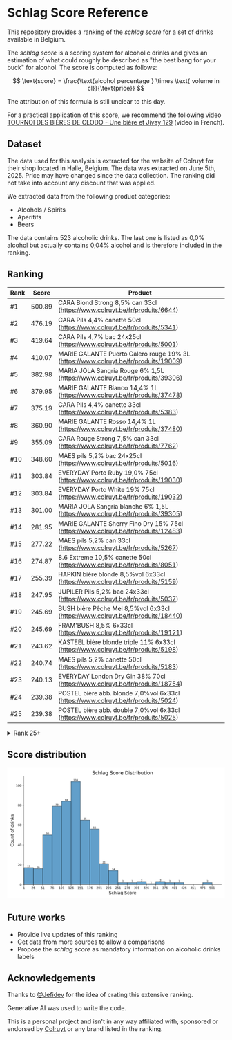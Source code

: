 # Schlag Score Reference

This repository provides a ranking of the *schlag score* for a set of drinks available in Belgium. 

The *schlag score* is a scoring system for alcoholic drinks and gives an estimation of what could roughly be described as "the best bang for your buck" for alcohol. 
The score is computed as follows:

$$ \text{score} = \frac{\text{alcohol percentage } \times \text{ volume in cl}}{\text{price}} $$

The attribution of this formula is still unclear to this day.

For a practical application of this score, we recommend the following video [TOURNOI DES BIÈRES DE CLODO - Une bière et Jivay 129](https://www.youtube.com/watch?v=qABTb-Ydq18) (video in French).

## Dataset

The data used for this analysis is extracted for the website of Colruyt for their shop located in Halle, Belgium. 
The data was extracted on June 5th, 2025. 
Price may have changed since the data collection. 
The ranking did not take into account any discount that was applied.

We extracted data from the following product categories:
- Alcohols / Spirits
- Aperitifs
- Beers

The data contains 523 alcoholic drinks. 
The last one is listed as 0,0% alcohol but actually contains 0,04% alcohol and is therefore included in the ranking.

## Ranking


| Rank | Score  | Product                                                                             |
|------|--------|-------------------------------------------------------------------------------------|
| #1   | 500.89 | CARA Blond Strong 8,5% can 33cl (https://www.colruyt.be/fr/produits/6644)           |
| #2   | 476.19 | CARA Pils 4,4% canette 50cl (https://www.colruyt.be/fr/produits/5341)               |
| #3   | 419.64 | CARA Pils 4,7% bac 24x25cl (https://www.colruyt.be/fr/produits/5001)                |
| #4   | 410.07 | MARIE GALANTE Puerto Galero rouge 19% 3L (https://www.colruyt.be/fr/produits/19009) |
| #5   | 382.98 | MARIA JOLA Sangria Rouge 6% 1,5L (https://www.colruyt.be/fr/produits/39306)         |
| #6   | 379.95 | MARIE GALANTE Bianco 14,4% 1L (https://www.colruyt.be/fr/produits/37478)            |
| #7   | 375.19 | CARA Pils 4,4% canette 33cl (https://www.colruyt.be/fr/produits/5383)               |
| #8   | 360.90 | MARIE GALANTE Rosso 14,4% 1L (https://www.colruyt.be/fr/produits/37480)             |
| #9   | 355.09 | CARA Rouge Strong 7,5% can 33cl (https://www.colruyt.be/fr/produits/7762)           |
| #10  | 348.60 | MAES pils 5,2% bac 24x25cl (https://www.colruyt.be/fr/produits/5016)                |
| #11  | 303.84 | EVERYDAY Porto Ruby 19,0% 75cl (https://www.colruyt.be/fr/produits/19030)           |
| #12  | 303.84 | EVERYDAY Porto White 19% 75cl (https://www.colruyt.be/fr/produits/19032)            |
| #13  | 301.00 | MARIA JOLA Sangria blanche 6% 1,5L (https://www.colruyt.be/fr/produits/39305)       |
| #14  | 281.95 | MARIE GALANTE Sherry Fino Dry 15% 75cl (https://www.colruyt.be/fr/produits/12483)   |
| #15  | 277.22 | MAES pils 5,2% can 33cl (https://www.colruyt.be/fr/produits/5267)                   |
| #16  | 274.87 | 8.6 Extreme 10,5% canette 50cl (https://www.colruyt.be/fr/produits/8051)            |
| #17  | 255.39 | HAPKIN bière blonde 8,5%vol 6x33cl (https://www.colruyt.be/fr/produits/5159)        |
| #18  | 247.95 | JUPILER Pils 5,2% bac 24x33cl (https://www.colruyt.be/fr/produits/5037)             |
| #19  | 245.69 | BUSH bière Pêche Mel 8,5%vol 6x33cl (https://www.colruyt.be/fr/produits/18440)      |
| #20  | 245.69 | FRAM'BUSH 8,5% 6x33cl (https://www.colruyt.be/fr/produits/19121)                    |
| #21  | 243.62 | KASTEEL bière blonde triple 11% 6x33cl (https://www.colruyt.be/fr/produits/5198)    |
| #22  | 240.74 | MAES pils 5,2% canette 50cl (https://www.colruyt.be/fr/produits/5183)               |
| #23  | 240.13 | EVERYDAY London Dry Gin 38% 70cl (https://www.colruyt.be/fr/produits/18754)         |
| #24  | 239.38 | POSTEL bière abb. blonde 7,0%vol 6x33cl (https://www.colruyt.be/fr/produits/5024)   |
| #25  | 239.38 | POSTEL bière abb. double 7,0%vol 6x33cl (https://www.colruyt.be/fr/produits/5025)   |


<details>
<summary>Rank 25+</summary>

| Rank | Score  | Product                                                                             |
|------|--------|-------------------------------------------------------------------------------------|
| #26  | 238.85 | EVERYDAY vodka 37,5% 70cl (https://www.colruyt.be/fr/produits/18808)                |
| #27  | 237.80 | COCKBURN'S Fine Tawny 19% 75cl+33%gr 1L (https://www.colruyt.be/fr/produits/17423)  |
| #28  | 236.30 | POSTEL bière abb. triple 8,7% 6x33cl (https://www.colruyt.be/fr/produits/5026)      |
| #29  | 228.46 | EVERYDAY rhum blanc 37,5% 70cl (https://www.colruyt.be/fr/produits/18832)           |
| #30  | 228.18 | PORTO AMURO Tawny Connaisseurs 19% 1,5L (https://www.colruyt.be/fr/produits/19037)  |
| #31  | 227.06 | GRIMBERGEN bière abb.blonde 6,7% 8x33cl (https://www.colruyt.be/fr/produits/6697)   |
| #32  | 222.39 | NOLENS Hasseltse graanjenever 30% 1L (https://www.colruyt.be/fr/produits/18725)     |
| #33  | 220.68 | MARIE GALANTE pastis 40% 1L (https://www.colruyt.be/fr/produits/16489)              |
| #34  | 220.28 | GRIMBERGEN bière abb.double 6,5% 8x33cl (https://www.colruyt.be/fr/produits/6694)   |
| #35  | 220.00 | VICTORIA blonde 8,5% 6x33cl (https://www.colruyt.be/fr/produits/23131)              |
| #36  | 218.93 | EVERYDAY rhum brun 37,5% 70cl (https://www.colruyt.be/fr/produits/2779)             |
| #37  | 217.01 | MARIE GALANTE vieux genièvre 35% 1L (https://www.colruyt.be/fr/produits/2768)       |
| #38  | 216.87 | MAES Pils 5,2% bac 24x33cl (https://www.colruyt.be/fr/produits/23933)               |
| #39  | 216.08 | 8.6 Original 8,6% canette 50cl (https://www.colruyt.be/fr/produits/8496)            |
| #40  | 214.79 | KASTEEL bière foncée 11,0%vol 6x33cl (https://www.colruyt.be/fr/produits/5277)      |
| #41  | 214.44 | BUSH Caractère 12,0%vol 6x33cl (https://www.colruyt.be/fr/produits/38087)           |
| #42  | 213.93 | EVERYDAY Scotch Whisky 3Y 40% 70cl (https://www.colruyt.be/fr/produits/13826)       |
| #43  | 213.02 | WESTMALLE trappiste trip. 9,5%vol 6x33cl (https://www.colruyt.be/fr/produits/14234) |
| #44  | 212.67 | MARIE GALANTE Moscatel Valencia 15% 75cl (https://www.colruyt.be/fr/produits/19004) |
| #45  | 212.04 | KEYTE Oostendse tripel 7,7% 6x33cl (https://www.colruyt.be/fr/produits/18061)       |
| #46  | 210.82 | WESTMALLE trappiste trip.9,5%vol 24x33cl (https://www.colruyt.be/fr/produits/5072)  |
| #47  | 209.87 | AMURO White 19% 75cl (https://www.colruyt.be/fr/produits/19041)                     |
| #48  | 209.87 | AMURO Ruby 19% 75cl (https://www.colruyt.be/fr/produits/19043)                      |
| #49  | 206.02 | STELLA ARTOIS pils 5,2% 24x33cl (https://www.colruyt.be/fr/produits/31238)          |
| #50  | 205.40 | JUPILER pils 5,2% bac 24x25cl (https://www.colruyt.be/fr/produits/5030)             |
| #51  | 203.66 | TONGERLO triple bière d'abbaye 9% 6x33cl (https://www.colruyt.be/fr/produits/7974)  |
| #52  | 201.80 | CORNET Oaked blonde 8,5% 6x33cl (https://www.colruyt.be/fr/produits/42275)          |
| #53  | 198.47 | JUPILER Pils 5,2% canette 50cl (https://www.colruyt.be/fr/produits/19630)           |
| #54  | 198.38 | GULDEN DRAAK Classic 10,5% 6x33cl (https://www.colruyt.be/fr/produits/5345)         |
| #55  | 198.26 | CORSENDONK Agnus blonde 7,5%vol 6x33cl (https://www.colruyt.be/fr/produits/5252)    |
| #56  | 198.15 | TOUT BIEN Pils 5.2% can 50cl (https://www.colruyt.be/fr/produits/39358)             |
| #57  | 197.59 | STELLA ARTOIS pils 5,2% bac 24x25cl (https://www.colruyt.be/fr/produits/5006)       |
| #58  | 197.47 | JUPILER Pils 5,2% 6x25cl (https://www.colruyt.be/fr/produits/3734)                  |
| #59  | 197.41 | LA TRAPPE Quadrupel 6x33cl (https://www.colruyt.be/fr/produits/17205)               |
| #60  | 197.36 | alcool pur 96,0%vol 1L (https://www.colruyt.be/fr/produits/18700)                   |
| #61  | 197.16 | WESTMALLE trappiste doub. 7,0%vol 6x33cl (https://www.colruyt.be/fr/produits/12298) |
| #62  | 196.16 | MARIE GALANTE Triple Sec 35% 70cl (https://www.colruyt.be/fr/produits/21407)        |
| #63  | 196.04 | MARTHA Brown Eyes 12% 6x33cl (https://www.colruyt.be/fr/produits/5463)              |
| #64  | 195.27 | ST BERNARDUS Abt 12 6x33cl (https://www.colruyt.be/fr/produits/40567)               |
| #65  | 194.93 | CRISTAL ALKEN pils 5.0%vol 24x25cl (https://www.colruyt.be/fr/produits/5021)        |
| #66  | 194.66 | SAN GIORGIO Amaretto 25% 70cl (https://www.colruyt.be/fr/produits/43230)            |
| #67  | 193.45 | LEFFE Prestige 8,5% 6x33cl (https://www.colruyt.be/fr/produits/2987)                |
| #68  | 193.29 | GOUDEN CAROLUS Whisky Inf. 11.7% 4x33cl (https://www.colruyt.be/fr/produits/16647)  |
| #69  | 192.68 | BRUGGE 8,7% 6x33cl (https://www.colruyt.be/fr/produits/5275)                        |
| #70  | 192.35 | GRIMBERGEN Prestige blonde 8% 4x33cl (https://www.colruyt.be/fr/produits/38977)     |
| #71  | 192.11 | LEFFE bière abbaye blonde 6,6% 8x33cl (https://www.colruyt.be/fr/produits/5170)     |
| #72  | 189.93 | ST BERNARDUS triple 8,0%vol 6x33cl (https://www.colruyt.be/fr/produits/1655)        |
| #73  | 189.69 | DUVEL Blonde 8,5% bac 24x33cl (https://www.colruyt.be/fr/produits/5099)             |
| #74  | 189.66 | LEFFE bière abbaye blonde 6,6% can 50cl (https://www.colruyt.be/fr/produits/5259)   |
| #75  | 189.02 | KWAK rouge 8% 6x33cl (https://www.colruyt.be/fr/produits/28510)                     |
| #76  | 188.93 | LE FORT bière brune 10% 6x33cl (https://www.colruyt.be/fr/produits/8636)            |
| #77  | 188.41 | PRIMUS pils 5,2%vol 24x25cl (https://www.colruyt.be/fr/produits/5015)               |
| #78  | 187.31 | DUVEL bière blonde 8,5% 8x33cl (https://www.colruyt.be/fr/produits/31668)           |
| #79  | 186.79 | CHIMAY trappiste bleue 9,0%vol 8x33cl (https://www.colruyt.be/fr/produits/1114)     |
| #80  | 186.79 | SIR EDWARD'S whisky Finest 40,0%vol 70cl (https://www.colruyt.be/fr/produits/40411) |
| #81  | 185.39 | MARIE GALANTE Bourbon 40% 70cl (https://www.colruyt.be/fr/produits/12926)           |
| #82  | 185.01 | TRIPEL KARMELIET Blonde 8,4% 6x33cl (https://www.colruyt.be/fr/produits/10478)      |
| #83  | 184.58 | ENAME bière abbaye double 6,6% 6x33cl (https://www.colruyt.be/fr/produits/5371)     |
| #84  | 184.21 | GIN MG Pink Gin 37,5% 70cl (https://www.colruyt.be/fr/produits/16403)               |
| #85  | 184.21 | GIN MG London Dry Gin 37,5% 70cl (https://www.colruyt.be/fr/produits/40183)         |
| #86  | 183.95 | KASTEEL Triple 11% canette 50cl (https://www.colruyt.be/fr/produits/39206)          |
| #87  | 183.49 | GORDON Finest Platinum 12%vol can 50cl (https://www.colruyt.be/fr/produits/5114)    |
| #88  | 180.44 | LEFFE bière abbaye brune 6,5% 8x33cl (https://www.colruyt.be/fr/produits/5171)      |
| #89  | 180.33 | GORDON Finest Gold 10,0%vol can 33cl (https://www.colruyt.be/fr/produits/5307)      |
| #90  | 180.25 | LA TRAPPE trappist blond 6,5%vol 6x33cl (https://www.colruyt.be/fr/produits/1464)   |
| #91  | 180.24 | FLORIO Vecchioflorio Marsala 18% 75cl (https://www.colruyt.be/fr/produits/10534)    |
| #92  | 180.18 | MIGUEL FUERTE Sangria rosé 6% BIB 3L (https://www.colruyt.be/fr/produits/39295)     |
| #93  | 180.18 | MIGUEL FUERTE Sangria rouge 6% BIB 3L (https://www.colruyt.be/fr/produits/39303)    |
| #94  | 180.13 | TRIPEL KARMELIET Blonde 8,4% 12x25cl (https://www.colruyt.be/fr/produits/2926)      |
| #95  | 179.64 | TRAPPISTES ROCHEFORT 8 9,2%vol 4x33cl (https://www.colruyt.be/fr/produits/8042)     |
| #96  | 179.29 | GENTSE STROP Blonde 6,9% 6x33cl (https://www.colruyt.be/fr/produits/39101)          |
| #97  | 179.08 | TRIPEL LEFORT bière blonde 8,8% 6x33cl (https://www.colruyt.be/fr/produits/18591)   |
| #98  | 178.35 | COCKBURN'S Fine Tawny Port 19,0%vol 75cl (https://www.colruyt.be/fr/produits/7772)  |
| #99  | 178.35 | COCKBURN'S Fine Ruby Port 19,0%vol 75cl (https://www.colruyt.be/fr/produits/38405)  |
| #100 | 178.35 | COCKBURN'S Fine White Port 19,0%vol 75cl (https://www.colruyt.be/fr/produits/46124) |
| #101 | 177.93 | TRIPEL KARMELIET 24x33cl (https://www.colruyt.be/fr/produits/5050)                  |
| #102 | 177.82 | TOUT BIEN Av. Belgian pils 5,2% can 33cl (https://www.colruyt.be/fr/produits/22042) |
| #103 | 177.50 | JUPILER Pils 5,2% canette 35,5cl (https://www.colruyt.be/fr/produits/19308)         |
| #104 | 177.48 | SMIRNOFF vodka 37,5% 70cl (https://www.colruyt.be/fr/produits/18810)                |
| #105 | 177.18 | CHIMAY trappiste triple 8% 6x33cl (https://www.colruyt.be/fr/produits/5236)         |
| #106 | 176.79 | DELIRIUM TREMENS 8,5%+verre 6x33cl (https://www.colruyt.be/fr/produits/10245)       |
| #107 | 176.79 | DELIRIUM TREMENS Bière blonde8,5% 6x33cl (https://www.colruyt.be/fr/produits/5324)  |
| #108 | 176.30 | LEFFE bière abb.blonde 6,6% bac 24x33cl (https://www.colruyt.be/fr/produits/5077)   |
| #109 | 175.68 | STELLA ARTOIS Pils 5,2% canette 50cl (https://www.colruyt.be/fr/produits/19797)     |
| #110 | 175.11 | JOHNNIE WALKER Red Label 40% 70cl (https://www.colruyt.be/fr/produits/18039)        |
| #111 | 175.11 | LABEL 5 whisky Classic Black 40% 70cl (https://www.colruyt.be/fr/produits/7970)     |
| #112 | 175.10 | STELLA ARTOIS pils 5,2% canette 33cl (https://www.colruyt.be/fr/produits/5356)      |
| #113 | 175.09 | SMEETS genièvre extra 35% 1L (https://www.colruyt.be/fr/produits/18726)             |
| #114 | 173.63 | LEFFE bière abb.brune 6,5% bac 24x33cl (https://www.colruyt.be/fr/produits/5085)    |
| #115 | 172.41 | GORDON Xplosion Peach 11,0%vol can 50cl (https://www.colruyt.be/fr/produits/19213)  |
| #116 | 171.62 | RODENBACH bière 5,2% 8x25cl (https://www.colruyt.be/fr/produits/45816)              |
| #117 | 170.84 | CRISTAL ALKEN pils 5,0% 6x25cl (https://www.colruyt.be/fr/produits/19149)           |
| #118 | 170.62 | MARIE GALANTE Triple Orange 38% 70cl (https://www.colruyt.be/fr/produits/18257)     |
| #119 | 170.23 | MARIE GALANTE Pineau Chare.rosé 17% 75cl (https://www.colruyt.be/fr/produits/41275) |
| #120 | 170.21 | WILLIAM LAWSON'S whisky 40,0% 70cl (https://www.colruyt.be/fr/produits/18047)       |
| #121 | 169.88 | VAL-DIEU bière abbaye triple 9% 6x33cl (https://www.colruyt.be/fr/produits/7779)    |
| #122 | 169.54 | DESPERADOS Original 5,9% can 50cl (https://www.colruyt.be/fr/produits/33034)        |
| #123 | 167.84 | PORTO CRUZ Tawny 19,0%vol 75cl (https://www.colruyt.be/fr/produits/23127)           |
| #124 | 167.79 | HEINEKEN pils 5,0%vol canette 50cl (https://www.colruyt.be/fr/produits/16917)       |
| #125 | 166.86 | CHIMAY trappiste rouge 7,0%vol 6x33cl (https://www.colruyt.be/fr/produits/5495)     |
| #126 | 166.85 | HOMMELBIER bière blonde 7,5%vol 8x25cl (https://www.colruyt.be/fr/produits/5276)    |
| #127 | 166.76 | PETERMAN graanjenever 30% 1L (https://www.colruyt.be/fr/produits/18722)             |
| #128 | 166.76 | SMEETS Hasselt genièvre de grain 30% 1L (https://www.colruyt.be/fr/produits/18727)  |
| #129 | 166.70 | TROUBADOUR magma 9% 4x33cl (https://www.colruyt.be/fr/produits/5337)                |
| #130 | 165.52 | MARTHA Sexy Blond+Sous-verres gr. 6x33cl (https://www.colruyt.be/fr/produits/24976) |
| #131 | 165.52 | MARTHA Sexy Blond 8,0%vol 6x33cl (https://www.colruyt.be/fr/produits/6087)          |
| #132 | 165.34 | WESTMALLE trappiste doub.7,0%vol 24x33cl (https://www.colruyt.be/fr/produits/5071)  |
| #133 | 164.80 | BLEU D'ARGENT Lond.Dry Gin 40,0%vol 70cl (https://www.colruyt.be/fr/produits/40929) |
| #134 | 164.54 | DESPERADOS Original 5,9% 6x33cl (https://www.colruyt.be/fr/produits/13678)          |
| #135 | 164.17 | ERISTOFF Premium Vodka 37,5% 70cl (https://www.colruyt.be/fr/produits/18811)        |
| #136 | 164.17 | OUZO KEFI 37,5% 70cl (https://www.colruyt.be/fr/produits/1559)                      |
| #137 | 163.37 | MAREDSOUS bière abbaye triple 10% 6x33cl (https://www.colruyt.be/fr/produits/5229)  |
| #138 | 162.84 | TRAPPISTES ROCHEFORT 10 11,3%vol 6x33cl (https://www.colruyt.be/fr/produits/21104)  |
| #139 | 162.80 | CHOUFFE bière blonde 8% 6x33cl (https://www.colruyt.be/fr/produits/38692)           |
| #140 | 162.71 | PETRUS Triple 8% 4x33cl (https://www.colruyt.be/fr/produits/2666)                   |
| #141 | 162.52 | HOEGAARDEN bière blanche 4,9% 8x25cl (https://www.colruyt.be/fr/produits/6226)      |
| #142 | 162.25 | DOMAINE DU VIEUX COUVENT Old Fine 30% 1L (https://www.colruyt.be/fr/produits/18612) |
| #143 | 162.16 | FILLIERS genièvre grain 30,0%vol 1L (https://www.colruyt.be/fr/produits/18721)      |
| #144 | 161.66 | EVERYDAY Vieille fine 30% 70cl (https://www.colruyt.be/fr/produits/2774)            |
| #145 | 161.08 | PATER LIEVEN blonde 6,5 % vol 6x33cl (https://www.colruyt.be/fr/produits/19118)     |
| #146 | 160.94 | DOMECQ Sherry Fino Dry 15% 75cl (https://www.colruyt.be/fr/produits/19044)          |
| #147 | 160.77 | RICARD pastis de Marseille 45,0%vol 1L (https://www.colruyt.be/fr/produits/18910)   |
| #148 | 160.76 | TONGERLO Lux bière abb.blonde 6% 6x33cl (https://www.colruyt.be/fr/produits/7972)   |
| #149 | 160.37 | BAVIK Super pils 5,2% can 33cl (https://www.colruyt.be/fr/produits/26159)           |
| #150 | 159.68 | AUGUSTIJN bière blonde 7% 6x33cl (https://www.colruyt.be/fr/produits/5258)          |
| #151 | 159.53 | MARIE GALANTE Pisang 15% 70cl (https://www.colruyt.be/fr/produits/12874)            |
| #152 | 159.19 | POLIAKOV Vodka 37,5% 70cl (https://www.colruyt.be/fr/produits/7856)                 |
| #153 | 158.82 | GOUDEN CAROLUS tripel 9,0%vol 4x33cl (https://www.colruyt.be/fr/produits/11865)     |
| #154 | 158.56 | TEMPELIER Strong Blond 8,0% 6x33cl (https://www.colruyt.be/fr/produits/18019)       |
| #155 | 158.44 | CHIMAY trappiste bleue 9,0%vol 24x33cl (https://www.colruyt.be/fr/produits/5094)    |
| #156 | 157.98 | BON SECOURS Prestige triple 9,0% 4x33cl (https://www.colruyt.be/fr/produits/9696)   |
| #157 | 156.21 | KASTEEL Rouge 8% 6x33cl (https://www.colruyt.be/fr/produits/5313)                   |
| #158 | 156.08 | PALM bière ambrée 5,2% bac 24x25cl (https://www.colruyt.be/fr/produits/41364)       |
| #159 | 155.41 | OMER bière blonde 8,0%vol 24x33cl (https://www.colruyt.be/fr/produits/17641)        |
| #160 | 154.90 | TOUT BIEN Rouge 6,9% 33cl (https://www.colruyt.be/fr/produits/7093)                 |
| #161 | 154.76 | OFFLEY Tawny Porto 19,5% 75cl (https://www.colruyt.be/fr/produits/19015)            |
| #162 | 154.76 | OFFLEY White Port 19,5% 75cl (https://www.colruyt.be/fr/produits/19017)             |
| #163 | 154.76 | OFFLEY Ruby Porto 19,5% 75cl (https://www.colruyt.be/fr/produits/41403)             |
| #164 | 154.50 | GORDON'S London Dry Gin 37,5% 70cl (https://www.colruyt.be/fr/produits/18760)       |
| #165 | 153.68 | ST FEUILLIEN Grand Cru 9,5%vol 6x33cl (https://www.colruyt.be/fr/produits/42735)    |
| #166 | 153.09 | J&B Rare Blended Scotch Whisky 40% 70cl (https://www.colruyt.be/fr/produits/18081)  |
| #167 | 151.91 | CHOUFFE Blonde 8% 24x33cl (https://www.colruyt.be/fr/produits/37874)                |
| #168 | 151.58 | VAL-DIEU bière abbaye brune 8% 6x33cl (https://www.colruyt.be/fr/produits/7778)     |
| #169 | 151.15 | DELIRIUM Red 8% 6x33cl (https://www.colruyt.be/fr/produits/41787)                   |
| #170 | 151.15 | DE KONINCK tripel d'Anvers 6x33cl (https://www.colruyt.be/fr/produits/21889)        |
| #171 | 151.15 | DELIRIUM Red 8%+verre 6x33cl (https://www.colruyt.be/fr/produits/10610)             |
| #172 | 150.99 | MARIE GALANTE Brandy Napoleon 36% 70cl (https://www.colruyt.be/fr/produits/40879)   |
| #173 | 150.93 | TANQUERAY London Dry Gin 43,1% 70cl (https://www.colruyt.be/fr/produits/7163)       |
| #174 | 150.55 | KWAREMONT bière blonde 6,6% 6x33cl (https://www.colruyt.be/fr/produits/42650)       |
| #175 | 150.38 | CHOUFFE Blonde 75cl (https://www.colruyt.be/fr/produits/1148)                       |
| #176 | 150.15 | MARIE GALANTE Blue Curaçao 21% 70cl (https://www.colruyt.be/fr/produits/42085)      |
| #177 | 150.15 | COCKBURN'S Sp.Reserve Port 20,0%vol 75cl (https://www.colruyt.be/fr/produits/38406) |
| #178 | 150.00 | BRUGSE ZOT bière double 7,5% 6x33cl (https://www.colruyt.be/fr/produits/6951)       |
| #179 | 149.35 | CUVÉE DES TROLLS 7% 6x33cl (https://www.colruyt.be/fr/produits/21513)               |
| #180 | 149.33 | MARIE GALANTE calvados 40% 70cl (https://www.colruyt.be/fr/produits/16371)          |
| #181 | 149.25 | CHOUFFE bière blonde Houblon 9% 4x33cl (https://www.colruyt.be/fr/produits/7947)    |
| #182 | 148.94 | MARIE GALANTE Cream liqueur 17% 70cl (https://www.colruyt.be/fr/produits/15952)     |
| #183 | 147.93 | PALM bière ambrée 5,2%vol canette 33cl (https://www.colruyt.be/fr/produits/5310)    |
| #184 | 147.83 | DUVEL blonde 6,66% 6x33cl (https://www.colruyt.be/fr/produits/11765)                |
| #185 | 147.83 | DUVEL Blonde 6,66%+casquette gr. 6x33cl (https://www.colruyt.be/fr/produits/10532)  |
| #186 | 147.59 | SOGNO ITALIANO Limoncello 28% 70cl (https://www.colruyt.be/fr/produits/5567)        |
| #187 | 147.18 | ST FEUILLIEN blonde 7,5% 6x33cl (https://www.colruyt.be/fr/produits/6966)           |
| #188 | 146.87 | SCHUPPENBOER Triple 8% 4x33cl (https://www.colruyt.be/fr/produits/8473)             |
| #189 | 146.83 | DUVEL Imperial Blond 10% 4x33cl (https://www.colruyt.be/fr/produits/7855)           |
| #190 | 146.12 | DESPERADOS Original 5,9% 12x33cl (https://www.colruyt.be/fr/produits/13752)         |
| #191 | 146.02 | CRISTAL ALKEN pils 5% can 33cl (https://www.colruyt.be/fr/produits/5663)            |
| #192 | 145.91 | MARIE GALANTE Pink Gin 37,5% 70cl (https://www.colruyt.be/fr/produits/12977)        |
| #193 | 144.36 | DUVEL Tripel hop citra 9,5%vol 6x33cl (https://www.colruyt.be/fr/produits/35856)    |
| #194 | 144.35 | BRUGSE ZOT bière blonde 6% 6x33cl (https://www.colruyt.be/fr/produits/6952)         |
| #195 | 144.20 | CAPTAIN MORGAN Spiced Gold 35,0%vol 70cl (https://www.colruyt.be/fr/produits/9682)  |
| #196 | 144.16 | HOPUS Bière blonde 8,3% 6x33cl (https://www.colruyt.be/fr/produits/23179)           |
| #197 | 143.96 | THE FAMOUS GROUSE whisky 40,0%vol 70cl (https://www.colruyt.be/fr/produits/18041)   |
| #198 | 143.90 | TRAPPISTES ROCHEFORT 6 7,5%vol 33cl (https://www.colruyt.be/fr/produits/24348)      |
| #199 | 143.48 | OMMEGANG Triple 8% 4x33cl (https://www.colruyt.be/fr/produits/18850)                |
| #200 | 143.48 | MARIE GALANTE Elixir de Bruges 30% 70cl (https://www.colruyt.be/fr/produits/12885)  |
| #201 | 143.16 | GRIMBERGEN blonde 6,7% canette 50cl (https://www.colruyt.be/fr/produits/19401)      |
| #202 | 143.09 | GAGLIANO Sambuca 38% 70cl (https://www.colruyt.be/fr/produits/33460)                |
| #203 | 142.99 | PORTO AMURO Tawny 10Y 20% 75cl (https://www.colruyt.be/fr/produits/19026)           |
| #204 | 142.86 | MARIE GALANTE Gin fizz 15% 70cl (https://www.colruyt.be/fr/produits/14529)          |
| #205 | 142.64 | PORTO CRUZ Pink 19% 75cl (https://www.colruyt.be/fr/produits/23126)                 |
| #206 | 142.59 | MARIE GALANTE Rhum Agricole 40% 70cl (https://www.colruyt.be/fr/produits/38383)     |
| #207 | 142.08 | JUPILER Pils 5,2% can 25cl (https://www.colruyt.be/fr/produits/19776)               |
| #208 | 141.63 | PAIX DIEU Triple 10% 4x33cl (https://www.colruyt.be/fr/produits/16055)              |
| #209 | 141.43 | TRAPPISTES ROCHEFORT triple 8,1% 4x33cl (https://www.colruyt.be/fr/produits/12629)  |
| #210 | 141.43 | LEFFE Blonde 6,6% canette 33cl (https://www.colruyt.be/fr/produits/26506)           |
| #211 | 141.11 | ST BERNARDUS Extra 4 4,8% 4x33cl (https://www.colruyt.be/fr/produits/10904)         |
| #212 | 141.05 | GORDON scotch Ale 8,0%vol 6x33cl (https://www.colruyt.be/fr/produits/6119)          |
| #213 | 140.86 | MARIE GALANTE genievre de pomme 20% 70cl (https://www.colruyt.be/fr/produits/2771)  |
| #214 | 140.35 | GRANT'S Triple Wood 40% 70cl (https://www.colruyt.be/fr/produits/18017)             |
| #215 | 140.35 | JIM BEAM Kentucky Str. Bourbon 40% 70cl (https://www.colruyt.be/fr/produits/19478)  |
| #216 | 140.07 | BACARDÍ Carta Oro Gold Rum 40% 70cl (https://www.colruyt.be/fr/produits/1992)       |
| #217 | 140.07 | BULLDOG London Dry Gin 40,0% 70cl (https://www.colruyt.be/fr/produits/15317)        |
| #218 | 139.87 | WATERLOO Tripel 8,0%vol 4x33cl (https://www.colruyt.be/fr/produits/22950)           |
| #219 | 139.42 | SANDEMAN Tawny 19.5% 75cl (https://www.colruyt.be/fr/produits/23093)                |
| #220 | 139.40 | HOEGAARDEN bière blanche 4,9% can 33cl (https://www.colruyt.be/fr/produits/5464)    |
| #221 | 139.19 | CHOUFFE cherry 8% 6x33cl (https://www.colruyt.be/fr/produits/41998)                 |
| #222 | 138.95 | BARBAR bière blonde 8% 6x33cl (https://www.colruyt.be/fr/produits/19912)            |
| #223 | 138.75 | ST FEUILLIEN Triple 8,5% 6x33cl (https://www.colruyt.be/fr/produits/23064)          |
| #224 | 138.27 | FOURCHETTE Triple 7,5% 4x33cl (https://www.colruyt.be/fr/produits/35860)            |
| #225 | 138.23 | GORDON'S Premium Pink Gin 37,5%vol 70cl (https://www.colruyt.be/fr/produits/13483)  |
| #226 | 138.11 | DUVEL Tripel hop cashmere 9,5%vol 6x33cl (https://www.colruyt.be/fr/produits/7432)  |
| #227 | 138.09 | MAREDSOUS bière abb.blonde 6,5% 6x33cl (https://www.colruyt.be/fr/produits/38691)   |
| #228 | 137.98 | THE KRAKEN Black Spiced Rum 40% 70cl (https://www.colruyt.be/fr/produits/10533)     |
| #229 | 136.49 | COCKBURN'S LBV Port 20% 75cl (https://www.colruyt.be/fr/produits/40595)             |
| #230 | 136.41 | PETRUS Blonde 6,5% 4x33cl (https://www.colruyt.be/fr/produits/32135)                |
| #231 | 135.38 | TRIPEL KARMELIET Blonde 8,0% can 33cl (https://www.colruyt.be/fr/produits/33161)    |
| #232 | 135.00 | STRAFFE HENDRIK triple 9,0%vol 6x33cl (https://www.colruyt.be/fr/produits/24048)    |
| #233 | 134.69 | WESTMALLE Triple 9.5% 75cl (https://www.colruyt.be/fr/produits/1692)                |
| #234 | 134.42 | ENAME bière abbaye triple 8,5% 6x33cl (https://www.colruyt.be/fr/produits/5372)     |
| #235 | 134.08 | MARTINI Bianco 1,5L (https://www.colruyt.be/fr/produits/39289)                      |
| #236 | 134.06 | VEDETT extra Pilsner 5,2% 6x33cl (https://www.colruyt.be/fr/produits/5354)          |
| #237 | 133.78 | KASTEEL rouge 8% canette 50cl (https://www.colruyt.be/fr/produits/12698)            |
| #238 | 133.47 | LEFFE bière abbaye Ruby 5% 8x33cl (https://www.colruyt.be/fr/produits/8706)         |
| #239 | 133.40 | COINTREAU liqueur 40% 70cl (https://www.colruyt.be/fr/produits/18400)               |
| #240 | 133.40 | MARIE GALANTE Spiced rum 40% 70cl (https://www.colruyt.be/fr/produits/5746)         |
| #241 | 133.40 | MARIE GALANTE Asian Gin 40% 70cl (https://www.colruyt.be/fr/produits/19479)         |
| #242 | 133.08 | AMER LABIAU apéritif 30,0%vol 70cl (https://www.colruyt.be/fr/produits/19249)       |
| #243 | 133.07 | ERCOLE GAGLIANO Grappa Ant.Cast38% 70cl (https://www.colruyt.be/fr/produits/1696)   |
| #244 | 133.05 | MARTINI Rosso 1,5L (https://www.colruyt.be/fr/produits/39291)                       |
| #245 | 132.66 | CHIMAY Trappiste 150 10% 4x33cl (https://www.colruyt.be/fr/produits/8122)           |
| #246 | 132.18 | BRUSSELS BP Yeti Bang 7,5% 4x33cl (https://www.colruyt.be/fr/produits/7851)         |
| #247 | 132.08 | FIREBALL Liqueur 33% 70cl (https://www.colruyt.be/fr/produits/15533)                |
| #248 | 131.58 | MARIE GALANTE Crème de Cassis 15% 50cl (https://www.colruyt.be/fr/produits/41460)   |
| #249 | 131.52 | ABSOLUT Vodka 40% 70cl (https://www.colruyt.be/fr/produits/18812)                   |
| #250 | 131.41 | MARIE GALANTE Caipirinha 15% 70cl (https://www.colruyt.be/fr/produits/18352)        |
| #251 | 131.41 | MARIE GALANTE Sex On The Beach 15% 70cl (https://www.colruyt.be/fr/produits/2305)   |
| #252 | 131.32 | BACARDÍ Carta Blanca Rum 37,5% 70cl (https://www.colruyt.be/fr/produits/1109)       |
| #253 | 131.32 | BOMBAY London Dry Gin 37,5% 70cl (https://www.colruyt.be/fr/produits/38930)         |
| #254 | 131.32 | HAVANA CLUB Rhum blanc 3 Años 37,5% 70cl (https://www.colruyt.be/fr/produits/35742) |
| #255 | 130.09 | EL CHIRINGUITO Mojito 13% 1,5L (https://www.colruyt.be/fr/produits/13679)           |
| #256 | 129.68 | YENI RAKI 45% 70cl (https://www.colruyt.be/fr/produits/24918)                       |
| #257 | 129.05 | KASTEEL Rubus Framboise 7,0% 6x33cl (https://www.colruyt.be/fr/produits/32244)      |
| #258 | 129.02 | JUPILER pils 5,2% Cold Grip can 33cl (https://www.colruyt.be/fr/produits/38431)     |
| #259 | 129.02 | JÄGERMEISTER Liqueur 35% 70cl (https://www.colruyt.be/fr/produits/18719)            |
| #260 | 128.50 | DUC DE MARAVAT armagnac 40,0%vol 70cl (https://www.colruyt.be/fr/produits/18528)    |
| #261 | 128.37 | ENAME bière abbaye blonde 6,5% 6x33cl (https://www.colruyt.be/fr/produits/5369)     |
| #262 | 127.95 | YPRA Blonde 6% 4x33cl (https://www.colruyt.be/fr/produits/14268)                    |
| #263 | 127.81 | CORNET Oaked Gold Blond 5,8% 4x33cl (https://www.colruyt.be/fr/produits/29990)      |
| #264 | 127.76 | DUVEL Bière blonde 8,5% 75cl (https://www.colruyt.be/fr/produits/15214)             |
| #265 | 127.63 | SANTA MARIA Madère 17% 75cl (https://www.colruyt.be/fr/produits/19008)              |
| #266 | 127.63 | VIGIER-LATOUR P.Charentes 17,0%vol 75cl (https://www.colruyt.be/fr/produits/19002)  |
| #267 | 127.63 | VIGIER-LATOUR P.Char. rosé 17,0%vol 75cl (https://www.colruyt.be/fr/produits/19003) |
| #268 | 127.40 | RODENBACH bière 5,2%vol 24x25cl (https://www.colruyt.be/fr/produits/5097)           |
| #269 | 127.33 | BOMBAY SAPPHIRE London Dry Gin 40% 70cl (https://www.colruyt.be/fr/produits/18750)  |
| #270 | 127.33 | CAPTAIN MORGAN Dark rum 40 % vol 70cl (https://www.colruyt.be/fr/produits/13317)    |
| #271 | 127.33 | MARIE GALANTE Cognac VS 2Y 40% 70cl (https://www.colruyt.be/fr/produits/41607)      |
| #272 | 127.12 | EVERYDAY cidre demi-sec 75cl (https://www.colruyt.be/fr/produits/17800)             |
| #273 | 127.12 | EVERYDAY cidre brut de framboise 75cl (https://www.colruyt.be/fr/produits/17335)    |
| #274 | 127.03 | MARIE GALANTE Pina colada 14,5% 70cl (https://www.colruyt.be/fr/produits/20761)     |
| #275 | 126.53 | DISARONNO Amaretto Originale 28% 70cl (https://www.colruyt.be/fr/produits/18425)    |
| #276 | 126.26 | CARLSBERG pils 5% canette 50cl (https://www.colruyt.be/fr/produits/2652)            |
| #277 | 126.25 | TRIPEL KARMELIET bière blonde 8,4% 75cl (https://www.colruyt.be/fr/produits/1856)   |
| #278 | 125.48 | LEFFE bière abbaye brune 6,5% can 50cl (https://www.colruyt.be/fr/produits/8557)    |
| #279 | 125.42 | EVERYDAY cidre brut de pêche 75cl (https://www.colruyt.be/fr/produits/17802)        |
| #280 | 125.16 | SUPER 8 Flandrien 6.4%vol 4x33cl (https://www.colruyt.be/fr/produits/7082)          |
| #281 | 125.00 | JUPILER BLUE Pils 4,0% 24x25cl (https://www.colruyt.be/fr/produits/5100)            |
| #282 | 124.53 | QUINTINE Blonde 8% 4x33cl (https://www.colruyt.be/fr/produits/32647)                |
| #283 | 124.50 | ANGOSTURA Rum Tamboo Spices 40% 70cl (https://www.colruyt.be/fr/produits/18887)     |
| #284 | 123.85 | FAGNES bière blonde 7,5%vol 6x33cl (https://www.colruyt.be/fr/produits/12245)       |
| #285 | 123.28 | BLONDEN OS 6,5%vol 4x33cl (https://www.colruyt.be/fr/produits/21086)                |
| #286 | 122.56 | BACARDÍ Spiced Rum 35% 70cl (https://www.colruyt.be/fr/produits/23624)              |
| #287 | 122.42 | MARIE GALANTE Amarol 11% 70cl (https://www.colruyt.be/fr/produits/16721)            |
| #288 | 121.85 | ST BERNARDUS Kombine 2025 6% 4x33cl (https://www.colruyt.be/fr/produits/3528)       |
| #289 | 121.79 | JAMESON Irish Whiskey 40,0%vol 70cl (https://www.colruyt.be/fr/produits/18025)      |
| #290 | 121.79 | GRAND MARNIER liqueur 40%vol 70cl (https://www.colruyt.be/fr/produits/18410)        |
| #291 | 121.79 | PRUNIER cognac VS 40,0%vol 70cl (https://www.colruyt.be/fr/produits/18500)          |
| #292 | 121.70 | CRISTAL XTRA pils 5,2% can 33cl (https://www.colruyt.be/fr/produits/22103)          |
| #293 | 121.49 | HOMMELBIER Edition limitée 2025 75cl (https://www.colruyt.be/fr/produits/38763)     |
| #294 | 121.04 | MARTINI Bianco 1L (https://www.colruyt.be/fr/produits/39288)                        |
| #295 | 121.04 | MARTINI Fiero 1L (https://www.colruyt.be/fr/produits/4216)                          |
| #296 | 121.04 | MARTINI Rosso 1L (https://www.colruyt.be/fr/produits/4273)                          |
| #297 | 120.75 | CHIMAY Grande Réserve 9,0% 75cl (https://www.colruyt.be/fr/produits/8535)           |
| #298 | 120.39 | MOINETTE bière blonde 8,5%vol 6x33cl (https://www.colruyt.be/fr/produits/7659)      |
| #299 | 120.39 | MOINETTE 8,5%+sous-verre gratuit 6x33cl (https://www.colruyt.be/fr/produits/9552)   |
| #300 | 120.34 | HOEGAARDEN bière blanche 4,9%bac 24x25cl (https://www.colruyt.be/fr/produits/5082)  |
| #301 | 120.00 | SINT HUBERTUS Triple blonde 7,2% 3x33cl (https://www.colruyt.be/fr/produits/38423)  |
| #302 | 119.45 | FILLIERS Classic Gin 40,7% 70cl (https://www.colruyt.be/fr/produits/32390)          |
| #303 | 119.37 | HAVANA CLUB Especial rhum 37,5% 70cl (https://www.colruyt.be/fr/produits/35738)     |
| #304 | 118.49 | TRIPEL LEFORT 8,8% 75cl (https://www.colruyt.be/fr/produits/1319)                   |
| #305 | 117.13 | LEFFE Été 5,2%vol 6x33cl (https://www.colruyt.be/fr/produits/40481)                 |
| #306 | 117.06 | SMIRNOFF Vodka Raspberry Crush 25% 70cl (https://www.colruyt.be/fr/produits/31032)  |
| #307 | 116.95 | MARIE GALANTE Avocat 14% 70cl (https://www.colruyt.be/fr/produits/2760)             |
| #308 | 116.74 | MARCATI Arancello 25% 70cl (https://www.colruyt.be/fr/produits/29052)               |
| #309 | 116.72 | CAMINO REAL tequila 35% 70cl (https://www.colruyt.be/fr/produits/18010)             |
| #310 | 116.72 | JACK DANIEL'S Whisky Old N°7 40% 70cl (https://www.colruyt.be/fr/produits/18031)    |
| #311 | 116.08 | KEREL Blonde 7% 4x33cl (https://www.colruyt.be/fr/produits/32688)                   |
| #312 | 115.56 | ST BERNARDUS Abt12 quadrupel 10% 75cl (https://www.colruyt.be/fr/produits/21444)    |
| #313 | 114.58 | CARLSBERG Pils 5% can 33cl (https://www.colruyt.be/fr/produits/5161)                |
| #314 | 114.32 | LA CHOUFFE Blonde 8% mini-fût 5L (https://www.colruyt.be/fr/produits/24147)         |
| #315 | 113.36 | VAL-DIEU bière abbaye blonde 6% 6x33cl (https://www.colruyt.be/fr/produits/7777)    |
| #316 | 113.27 | KASTEEL Rubus Framboise 7,0 % can 50cl (https://www.colruyt.be/fr/produits/8085)    |
| #317 | 112.62 | ENAME bière abbaye Pater 5,5% 6x33cl (https://www.colruyt.be/fr/produits/11801)     |
| #318 | 112.61 | MUSCAT BEAUMES DE VENISE 15,0%vol 75cl (https://www.colruyt.be/fr/produits/16180)   |
| #319 | 112.04 | APPLETON ESTATE Jamaica Rum 40% 70cl (https://www.colruyt.be/fr/produits/39356)     |
| #320 | 111.70 | ZUBROWKA Bison Grass vodka 37,5% 70cl (https://www.colruyt.be/fr/produits/16682)    |
| #321 | 111.52 | FILLIERS Single Malt Whisky 43% 70cl (https://www.colruyt.be/fr/produits/37564)     |
| #322 | 111.51 | CORONA Extra 4,5% 6x33cl (https://www.colruyt.be/fr/produits/31796)                 |
| #323 | 111.42 | JACK'S Precious IPA 5,9 % 4x33cl (https://www.colruyt.be/fr/produits/4153)          |
| #324 | 111.11 | OMER Blonde 8% 75cl (https://www.colruyt.be/fr/produits/1346)                       |
| #325 | 110.98 | JIM BEAM Honey 32,5% 70cl (https://www.colruyt.be/fr/produits/15416)                |
| #326 | 110.86 | CARLSBERG pils 5% 24x25cl (https://www.colruyt.be/fr/produits/5058)                 |
| #327 | 110.77 | SUPER 8 IPA 6.0%vol 4x33cl (https://www.colruyt.be/fr/produits/7085)                |
| #328 | 110.51 | ST FEUILLIEN blonde 7,5% 75cl (https://www.colruyt.be/fr/produits/30977)            |
| #329 | 110.00 | SINT HUBERTUS Tripel Blond 6,8% 33cl (https://www.colruyt.be/fr/produits/8413)      |
| #330 | 110.00 | DUVEL Blonde 6,66% canette 33cl (https://www.colruyt.be/fr/produits/15090)          |
| #331 | 109.47 | GUINNESS Special Export 8,0%vol 6x33cl (https://www.colruyt.be/fr/produits/5109)    |
| #332 | 109.38 | DESPERADOS Original 5,9% can 33cl (https://www.colruyt.be/fr/produits/33033)        |
| #333 | 108.99 | BACARDÍ Rum Añejo Cuatro 4Y 40% 70cl (https://www.colruyt.be/fr/produits/19200)     |
| #334 | 108.84 | CHERRY ROCHER Crème Cassis 16% 50cl (https://www.colruyt.be/fr/produits/17948)      |
| #335 | 107.99 | BELGIUM PEAK BEER Triple 8,5 % 4x33cl (https://www.colruyt.be/fr/produits/1303)     |
| #336 | 107.91 | PAIX DIEU triple 10% 75cl (https://www.colruyt.be/fr/produits/16757)                |
| #337 | 107.90 | JOHN CRABBIE Single Malt Whisky 40% 70cl (https://www.colruyt.be/fr/produits/39169) |
| #338 | 107.67 | ELIXIR D'ANVERS liqueur 37% 70cl (https://www.colruyt.be/fr/produits/14119)         |
| #339 | 107.66 | DESPERADOS Red Caipirinha 5,9% can 50cl (https://www.colruyt.be/fr/produits/39262)  |
| #340 | 107.14 | SAISON DUPONT 5,5% Bio 75cl (https://www.colruyt.be/fr/produits/3755)               |
| #341 | 106.34 | CAMILLE DUPUIS Pineau Charent.blanc 75cl (https://www.colruyt.be/fr/produits/24808) |
| #342 | 106.22 | MOINETTE bière blonde 7,5%vol bio 6x33cl (https://www.colruyt.be/fr/produits/14695) |
| #343 | 106.12 | DESPERADOS Tropical 5,9% can 50cl (https://www.colruyt.be/fr/produits/39464)        |
| #344 | 105.95 | WORTEGEMSEN genièvre citron 24,2% 1L (https://www.colruyt.be/fr/produits/18736)     |
| #345 | 105.42 | BOON oude geuze 7,0%vol 6x37,5cl (https://www.colruyt.be/fr/produits/5871)          |
| #346 | 105.08 | MALIBU rhum Coconut 21,0%vol 70cl (https://www.colruyt.be/fr/produits/19134)        |
| #347 | 104.90 | CHIMAY trappiste dorée 4,8%vol 6x33cl (https://www.colruyt.be/fr/produits/23953)    |
| #348 | 104.89 | CORONA Extra 4,5% 12x33cl (https://www.colruyt.be/fr/produits/31548)                |
| #349 | 104.67 | GANCIA Aperitivo Italiano 14,5%vol 75cl (https://www.colruyt.be/fr/produits/19285)  |
| #350 | 104.17 | CARLSBERG pils 5% 6x25cl (https://www.colruyt.be/fr/produits/1684)                  |
| #351 | 103.74 | GLEN MORAY Sherry Cask Finish 40% 70cl (https://www.colruyt.be/fr/produits/16390)   |
| #352 | 103.74 | JOHNNIE WALKER Black Label 12Y 40% 70cl (https://www.colruyt.be/fr/produits/18069)  |
| #353 | 103.70 | SAFARI liqueur Exotic Fr.20,0%vol 70cl (https://www.colruyt.be/fr/produits/19168)   |
| #354 | 103.14 | CUVÉE DES TROLLS Triple 7,0% 75cl (https://www.colruyt.be/fr/produits/16174)        |
| #355 | 102.43 | DESPERADOS Mojito 5,9% can 50cl (https://www.colruyt.be/fr/produits/33036)          |
| #356 | 101.67 | LUPULUS Hopera 6%+visite bras.gr. 4x33cl (https://www.colruyt.be/fr/produits/22952) |
| #357 | 101.67 | LUPULUS Hopera 6% 4x33cl (https://www.colruyt.be/fr/produits/1616)                  |
| #358 | 101.65 | CURTIUS Classic 7% 4x33cl (https://www.colruyt.be/fr/produits/32955)                |
| #359 | 101.59 | VEDETT IPA bière ambrée 5,5%vol 6x33cl (https://www.colruyt.be/fr/produits/16087)   |
| #360 | 101.49 | SAISON DUPONT 5,5% Bio 6x33cl (https://www.colruyt.be/fr/produits/19837)            |
| #361 | 101.40 | POIRE WILLIAMS eau de vie 45,0%vol 50cl (https://www.colruyt.be/fr/produits/5490)   |
| #362 | 100.79 | SANTISIMA TRINIDAD de Cuba 7y 40,3% 70cl (https://www.colruyt.be/fr/produits/18819) |
| #363 | 100.57 | CORONA Extra 4,5% can 33cl (https://www.colruyt.be/fr/produits/30784)               |
| #364 | 100.07 | SMEETS genièvre cactus 20% 70cl (https://www.colruyt.be/fr/produits/19257)          |
| #365 | 100.07 | COCKBURN'S Tawny Porto 10Y 20% 75cl (https://www.colruyt.be/fr/produits/7661)       |
| #366 | 100.06 | MARIE GALANTE Tequila 35% 50cl (https://www.colruyt.be/fr/produits/15560)           |
| #367 | 100.04 | MARIE GALANTE Cognac VSOP 4Y 40% 70cl (https://www.colruyt.be/fr/produits/41618)    |
| #368 | 100.04 | CHIVAS REGAL whisky 12Y 40% 70cl (https://www.colruyt.be/fr/produits/18079)         |
| #369 | 99.34  | NOILLY PRAT Vermouth Origin.Dry 18% 75cl (https://www.colruyt.be/fr/produits/29951) |
| #370 | 98.68  | LICOR 43 31,0%vol 70cl (https://www.colruyt.be/fr/produits/18411)                   |
| #371 | 98.51  | HASSELT KAFFÉ 18,0% 70cl (https://www.colruyt.be/fr/produits/19150)                 |
| #372 | 98.25  | SMEETS Mangue-fr.de la passion 20% 70cl (https://www.colruyt.be/fr/produits/36106)  |
| #373 | 97.28  | LE SICILIANE Grappa dolce 35% 50cl (https://www.colruyt.be/fr/produits/37948)       |
| #374 | 96.76  | MANDARINE NAPOLÉON liqueur 38% 70cl (https://www.colruyt.be/fr/produits/18414)      |
| #375 | 96.59  | PRUNIER cognac VSOP 40,0%vol 70cl (https://www.colruyt.be/fr/produits/18504)        |
| #376 | 96.59  | DROUIN Sélection Calvados 40% 70cl (https://www.colruyt.be/fr/produits/5415)        |
| #377 | 96.40  | TANQUERAY Rangpur gin 41,3%vol 70cl (https://www.colruyt.be/fr/produits/18769)      |
| #378 | 95.86  | CORNET Oaked blonde 8,5% 75cl (https://www.colruyt.be/fr/produits/1474)             |
| #379 | 95.09  | DESPERADOS Mojito 5,9% 4x33cl (https://www.colruyt.be/fr/produits/24201)            |
| #380 | 94.74  | LINDEMANS Vieille Gueuze Cuv.René 6x25cl (https://www.colruyt.be/fr/produits/1442)  |
| #381 | 94.65  | CAPTAIN MORGAN Tiki Mango&Pineap25% 70cl (https://www.colruyt.be/fr/produits/25804) |
| #382 | 93.87  | VICARIS Lustrum Brut 10% 75cl (https://www.colruyt.be/fr/produits/6262)             |
| #383 | 93.40  | FILLIERS genièvre pommes 20,0%vol 70cl (https://www.colruyt.be/fr/produits/19159)   |
| #384 | 93.40  | FILLIERS genièvre citron 20,0%vol 70cl (https://www.colruyt.be/fr/produits/19162)   |
| #385 | 93.36  | AUCHENTOSHAN American Oak whisky40% 70cl (https://www.colruyt.be/fr/produits/21546) |
| #386 | 93.36  | VIGIER-LATOUR Cognac VS 40% 70cl (https://www.colruyt.be/fr/produits/21390)         |
| #387 | 93.36  | THE GLENLIVET Founder's Reserve 40% 70cl (https://www.colruyt.be/fr/produits/8620)  |
| #388 | 93.29  | TRIPICK 6 6,0% 4x33cl (https://www.colruyt.be/fr/produits/30072)                    |
| #389 | 93.11  | CURTIUS Smash Original 6,2% 4x33cl (https://www.colruyt.be/fr/produits/32971)       |
| #390 | 92.76  | CAMPARI 25,0%vol 1L (https://www.colruyt.be/fr/produits/18127)                      |
| #391 | 92.75  | LIMONCELLO DI SICILIA liqueur 32% 50cl (https://www.colruyt.be/fr/produits/18402)   |
| #392 | 92.45  | TRIPLEN OS Triple 8% 75cl (https://www.colruyt.be/fr/produits/38646)                |
| #393 | 92.44  | GRISETTE blonde 5,5% SG Bio 8x25cl (https://www.colruyt.be/fr/produits/40861)       |
| #394 | 92.00  | TANQUERAY Gin N° Ten 47,3% 70cl (https://www.colruyt.be/fr/produits/19417)          |
| #395 | 91.25  | ZINNEBIR Belgian Pale Ale 5,8%Bio 4x33cl (https://www.colruyt.be/fr/produits/25420) |
| #396 | 91.24  | TYRCONNELL Irish whisky 43,0%vol 70cl (https://www.colruyt.be/fr/produits/21561)    |
| #397 | 91.24  | ROKU GIN 43% 70cl (https://www.colruyt.be/fr/produits/11932)                        |
| #398 | 91.14  | LILLET Blanc 17% 75cl (https://www.colruyt.be/fr/produits/16895)                    |
| #399 | 91.14  | LILLET Rosé 17% 75cl (https://www.colruyt.be/fr/produits/8683)                      |
| #400 | 90.35  | TAMNAVULIN Port Cask Edition 40% 70cl (https://www.colruyt.be/fr/produits/15692)    |
| #401 | 90.06  | ERISTOFF Vodka Red 18,0% 70cl (https://www.colruyt.be/fr/produits/16782)            |
| #402 | 89.46  | SOMERSBY Apple Cider 4,5% can 33cl (https://www.colruyt.be/fr/produits/14344)       |
| #403 | 89.12  | BRUSSELS BP Delta IPA 6% 6x33cl (https://www.colruyt.be/fr/produits/31397)          |
| #404 | 89.12  | BRUSSELS BP 6%+chapeau gratuit 6x33cl (https://www.colruyt.be/fr/produits/10319)    |
| #405 | 88.00  | KWAREMONT Giftpack 6,6%+verre 4x33cl (https://www.colruyt.be/fr/produits/39268)     |
| #406 | 87.80  | HAVANA CLUB Rhum 7 Años Brun 40%vol 70cl (https://www.colruyt.be/fr/produits/18016) |
| #407 | 87.55  | FILLIERS Genièvre pomme verte 20% 70cl (https://www.colruyt.be/fr/produits/1618)    |
| #408 | 86.99  | PETERMAN genièvre violet 14,9% 70cl (https://www.colruyt.be/fr/produits/1782)       |
| #409 | 86.99  | PETERMAN Genièvre cuberdon 14,9% 70cl (https://www.colruyt.be/fr/produits/1528)     |
| #410 | 86.52  | PICON Amer 21% 70cl (https://www.colruyt.be/fr/produits/19016)                      |
| #411 | 86.02  | KNOCKANDO Whisky 12Y 43% 70cl (https://www.colruyt.be/fr/produits/26582)            |
| #412 | 86.01  | PICON Orange 18% 70cl (https://www.colruyt.be/fr/produits/19124)                    |
| #413 | 85.11  | BRUSSELS BP Jungle Joy 4x33cl (https://www.colruyt.be/fr/produits/8632)             |
| #414 | 85.06  | BAILEYS Irish Cream 17% 70cl (https://www.colruyt.be/fr/produits/19133)             |
| #415 | 84.87  | BISQUIT DUBOUCHÉ Cognac VS 40%vol 70cl (https://www.colruyt.be/fr/produits/20520)   |
| #416 | 84.38  | SOMERSBY cidre Blackberry 4,5% can 33cl (https://www.colruyt.be/fr/produits/40984)  |
| #417 | 83.84  | TIMMERMANS Vieille Gueuze 6,7% 3x37,5cl (https://www.colruyt.be/fr/produits/38872)  |
| #418 | 83.63  | TOKI Suntory Whisky japonais 43% 70cl (https://www.colruyt.be/fr/produits/17851)    |
| #419 | 83.58  | BIÈRE DES AMIS blonde 5,8% 4x33cl (https://www.colruyt.be/fr/produits/8255)         |
| #420 | 83.58  | BIÈRE DES AMIS Blonde+décapsuleur 4x33cl (https://www.colruyt.be/fr/produits/37331) |
| #421 | 82.28  | ORVAL trappiste 6,2%vol 6x33cl (https://www.colruyt.be/fr/produits/5496)            |
| #422 | 81.69  | JACK DANIEL'S Tennessee Honey 35% 70cl (https://www.colruyt.be/fr/produits/26508)   |
| #423 | 81.69  | JACK DANIEL'S Apple 35% 70cl (https://www.colruyt.be/fr/produits/3952)              |
| #424 | 80.52  | HENDRICK'S gin 41,4% 70cl (https://www.colruyt.be/fr/produits/40928)                |
| #425 | 80.40  | GORDON'S Pink Gin & Tonic 6,4% can 25cl (https://www.colruyt.be/fr/produits/42377)  |
| #426 | 80.02  | HIGHLAND PARK Viking Scars 10Y 40% 70cl (https://www.colruyt.be/fr/produits/11092)  |
| #427 | 80.02  | GLENFIDDICH whisky 12Y 40% 70cl (https://www.colruyt.be/fr/produits/18077)          |
| #428 | 80.02  | FLOR DE CAÑA Rum 12Y 40% 70cl (https://www.colruyt.be/fr/produits/35998)            |
| #429 | 79.60  | PISANG AMBON liqueur 17,0%vol 70cl (https://www.colruyt.be/fr/produits/12076)       |
| #430 | 79.60  | PASSOÃ liqueur 17,0%vol 70cl (https://www.colruyt.be/fr/produits/19132)             |
| #431 | 79.57  | PLANTERAY Rhum Gran Añejo 42% 70cl (https://www.colruyt.be/fr/produits/19176)       |
| #432 | 79.41  | TER DOLEN Kriek 4,5% 4x33cl (https://www.colruyt.be/fr/produits/15616)              |
| #433 | 79.34  | GOUDEN CAROLUS S. Malt Whisky 46% 50cl (https://www.colruyt.be/fr/produits/16642)   |
| #434 | 79.33  | LIEFMANS Fruitesse 3,8% 8x25cl (https://www.colruyt.be/fr/produits/38553)           |
| #435 | 79.31  | TARAS BOULBA Bio 4,5% 4x33cl (https://www.colruyt.be/fr/produits/25435)             |
| #436 | 77.80  | BARON OTARD Cognac VS 40% 70cl (https://www.colruyt.be/fr/produits/24389)           |
| #437 | 76.77  | FILLIERS genièvre chocolat 17,0%vol 70cl (https://www.colruyt.be/fr/produits/19188) |
| #438 | 76.77  | FILLIERS genièvre vanille 17,0%vol 70cl (https://www.colruyt.be/fr/produits/19245)  |
| #439 | 76.41  | ERISTOFF Vodka Watermelon 18% 70cl (https://www.colruyt.be/fr/produits/22671)       |
| #440 | 75.94  | BIÈRE DES AMIS Cr(h)azy IPA 5,5% 4x33cl (https://www.colruyt.be/fr/produits/32759)  |
| #441 | 75.70  | THE SINGLETON whisky 12Y 40% 70cl (https://www.colruyt.be/fr/produits/2690)         |
| #442 | 75.34  | ARRAN Barrel Reserve 43% 70cl (https://www.colruyt.be/fr/produits/22231)            |
| #443 | 75.27  | GLENKINCHIE whisky 12Y 43% 70cl (https://www.colruyt.be/fr/produits/6919)           |
| #444 | 74.92  | MANGAROCA Batida de Côco 16% 70cl (https://www.colruyt.be/fr/produits/19143)        |
| #445 | 74.82  | GIN MARE Mediterranean Gin 42,7% 70cl (https://www.colruyt.be/fr/produits/31505)    |
| #446 | 74.78  | ERISTOFF Vodka Passion Fruit 18% 70cl (https://www.colruyt.be/fr/produits/4209)     |
| #447 | 74.77  | PLANTERAY Rhum Grande Réserve 40% 70cl (https://www.colruyt.be/fr/produits/25700)   |
| #448 | 74.55  | BACARDÍ Mojito 14,9% 70cl (https://www.colruyt.be/fr/produits/12695)                |
| #449 | 74.50  | LINDEMANS Vieille Gueuze Cuvée René 75cl (https://www.colruyt.be/fr/produits/25980) |
| #450 | 73.72  | CHOUFFE Coffee 20% 70cl (https://www.colruyt.be/fr/produits/40992)                  |
| #451 | 73.71  | LINDEMANS bière kriek 3,5% bac 24x25cl (https://www.colruyt.be/fr/produits/5078)    |
| #452 | 73.07  | LINDEMANS bière kriek 3,5% 8x25cl (https://www.colruyt.be/fr/produits/31753)        |
| #453 | 73.06  | GORDON'S London Dry Gin & Tonic 25cl (https://www.colruyt.be/fr/produits/4256)      |
| #454 | 72.41  | CYNAR apéritif 16,5%vol 70cl (https://www.colruyt.be/fr/produits/17855)             |
| #455 | 72.37  | SILLY Saison Fermière 5,5% Bio 75cl (https://www.colruyt.be/fr/produits/6570)       |
| #456 | 71.89  | LAPHROAIG Oak Select 40% 70cl (https://www.colruyt.be/fr/produits/8643)             |
| #457 | 71.68  | SMEETS genièvre pomme/cerise 14.9% 70cl (https://www.colruyt.be/fr/produits/14096)  |
| #458 | 71.23  | ERISTOFF Vodka Black 18% 70cl (https://www.colruyt.be/fr/produits/31820)            |
| #459 | 70.18  | SMIRNOFF Ice Original 4% 70cl (https://www.colruyt.be/fr/produits/19248)            |
| #460 | 70.02  | DON PAPA Masskara Rum 40% 70cl (https://www.colruyt.be/fr/produits/14397)           |
| #461 | 69.11  | RODENBACH Fruitage 3,4% 4x25cl (https://www.colruyt.be/fr/produits/19655)           |
| #462 | 68.68  | FOURCHETTE Triple 7,5% 75cl (https://www.colruyt.be/fr/produits/35855)              |
| #463 | 68.10  | FILLIERS advokaat 14,0%vol bocal 70cl (https://www.colruyt.be/fr/produits/19130)    |
| #464 | 67.28  | APEROL Aperitivo 11% 1L (https://www.colruyt.be/fr/produits/12539)                  |
| #465 | 67.11  | HOEGAARDEN Rosée framboise 3% 8x25cl (https://www.colruyt.be/fr/produits/6005)      |
| #466 | 66.57  | BONI Bière table brune 1,5% bac 12x75cl (https://www.colruyt.be/fr/produits/5036)   |
| #467 | 66.14  | ERISTOFF Red Flash 5% can 25cl (https://www.colruyt.be/fr/produits/41645)           |
| #468 | 66.14  | WILLIAM LAWSON'S whisky & cola 5% 25cl (https://www.colruyt.be/fr/produits/16365)   |
| #469 | 65.50  | TALISKER whisky 10Y 45,8% 70cl (https://www.colruyt.be/fr/produits/25951)           |
| #470 | 65.38  | ROCKETSHOT 14% 70cl (https://www.colruyt.be/fr/produits/23592)                      |
| #471 | 65.26  | BOMBAY SAPPHIRE Gin&Tonic 6,5% can 25cl (https://www.colruyt.be/fr/produits/19318)  |
| #472 | 64.26  | J&B Whisky-cola 6,4% can 25cl (https://www.colruyt.be/fr/produits/4254)             |
| #473 | 64.06  | CAOL ILA 12Y Single Malt whisky 70cl (https://www.colruyt.be/fr/produits/20559)     |
| #474 | 63.31  | GET 27 liqueur de menthe 17,9% 70cl (https://www.colruyt.be/fr/produits/30560)      |
| #475 | 62.81  | CAPTAIN MORGAN Spiced Gold&Cola 5% 25cl (https://www.colruyt.be/fr/produits/26140)  |
| #476 | 62.54  | ZIZI COIN COIN Original 10%vol 1L (https://www.colruyt.be/fr/produits/19347)        |
| #477 | 60.06  | MARTINI Mimosa 75cl (https://www.colruyt.be/fr/produits/12544)                      |
| #478 | 60.00  | HOEGAARDEN Rosée framboise 3% can 33cl (https://www.colruyt.be/fr/produits/10110)   |
| #479 | 59.65  | DEN OUDEN ADVOKAAT liq.oeufs 14,9% 50cl (https://www.colruyt.be/fr/produits/18554)  |
| #480 | 59.17  | SMIRNOFF Ice 4% canette 25cl (https://www.colruyt.be/fr/produits/31031)             |
| #481 | 57.71  | COCKBURN'S Tawny Porto 20Y 20% 75cl (https://www.colruyt.be/fr/produits/37892)      |
| #482 | 56.97  | BAILEYS Salted Caramel 17% 70cl (https://www.colruyt.be/fr/produits/7822)           |
| #483 | 56.04  | WOODBERRIES apéritif Orig.12,0%vol 70cl (https://www.colruyt.be/fr/produits/26144)  |
| #484 | 55.18  | BONI BIO Cidre de pommes doux 75cl (https://www.colruyt.be/fr/produits/17843)       |
| #485 | 54.59  | ABSOLUT Raspberry Lemon. can 25cl (https://www.colruyt.be/fr/produits/10575)        |
| #486 | 54.59  | MALIBU Piña Colada can 25cl (https://www.colruyt.be/fr/produits/8597)               |
| #487 | 54.59  | ABSOLUT Passionfruit Martini can 25cl (https://www.colruyt.be/fr/produits/31552)    |
| #488 | 54.05  | APEROL SPRITZ 9% 3x20cl (https://www.colruyt.be/fr/produits/31937)                  |
| #489 | 53.93  | GUINNESS stout 4,2% can 33cl (https://www.colruyt.be/fr/produits/5303)              |
| #490 | 52.55  | LIEFMANS Kriek Brut Rosa Lim.Ed. 7% 75cl (https://www.colruyt.be/fr/produits/3357)  |
| #491 | 48.80  | RODENBACH Evolved St Georges 6,5% 75cl (https://www.colruyt.be/fr/produits/14686)   |
| #492 | 48.26  | ERISTOFF Pink It Up! 5% can 25cl (https://www.colruyt.be/fr/produits/29460)         |
| #493 | 44.89  | LICOR 43 Crème Brûlée 16% 70cl (https://www.colruyt.be/fr/produits/5305)            |
| #494 | 43.93  | RODENBACH Vintage 2022 7% 75cl (https://www.colruyt.be/fr/produits/19801)           |
| #495 | 43.71  | MAES Radler citron 2,0%vol canette 33cl (https://www.colruyt.be/fr/produits/23171)  |
| #496 | 43.67  | SMIRNOFF Ice Raspberry 4% canette 25cl (https://www.colruyt.be/fr/produits/31901)   |
| #497 | 42.81  | LINDEMANS Pecheresse 2,5% 8x25cl (https://www.colruyt.be/fr/produits/3028)          |
| #498 | 40.46  | ERISTOFF Orange Flash 4% can 25cl (https://www.colruyt.be/fr/produits/39437)        |
| #499 | 40.16  | WOODBERRIES Monkey Mule 4,0%vol 25cl (https://www.colruyt.be/fr/produits/28874)     |
| #500 | 38.61  | FUNKIN Piña Colada 5% 20cl (https://www.colruyt.be/fr/produits/24404)               |
| #501 | 38.61  | FUNKIN Passion Fruit Martini 5% 20cl (https://www.colruyt.be/fr/produits/24436)     |
| #502 | 38.61  | FUNKIN Strawberry Daiquiri 5% 20cl (https://www.colruyt.be/fr/produits/25610)       |
| #503 | 38.61  | ERISTOFF Blue 4% can 25cl (https://www.colruyt.be/fr/produits/24533)                |
| #504 | 36.50  | PIEDBOEUF bière tab. bl.1,5%vol 12x75cl (https://www.colruyt.be/fr/produits/5049)   |
| #505 | 33.44  | MARTINI Bellini 4% canette 25cl (https://www.colruyt.be/fr/produits/6136)           |
| #506 | 32.70  | PIEDBOEUF bière tab. br. 1,1%vol 6x33cl (https://www.colruyt.be/fr/produits/8751)   |
| #507 | 25.03  | FLÜGEL 10%vol 10x2cl (https://www.colruyt.be/fr/produits/4386)                      |
| #508 | 8.00   | SPORTZOT Bière sans alcool 0,4% 6x33cl (https://www.colruyt.be/fr/produits/3475)    |
| #509 | 7.94   | CORNET Oaked Alcohol-Free 0,3% 4x33cl (https://www.colruyt.be/fr/produits/9776)     |
| #510 | 7.83   | CHOUFFE Blonde sans alcool 0,4% 6x33cl (https://www.colruyt.be/fr/produits/38897)   |
| #511 | 7.23   | RAMON Bière sans alcool 0,3% can 33cl (https://www.colruyt.be/fr/produits/10297)    |
| #512 | 6.63   | SPORTZOT Bière sans alcool 0,4% can 33cl (https://www.colruyt.be/fr/produits/39447) |
| #513 | 5.89   | VICARIS Nano° Hoppy Blond 0,3% 4x33cl (https://www.colruyt.be/fr/produits/36064)    |
| #514 | 5.73   | LIEFMANS Fruitesse Alcohol Free 6x25cl (https://www.colruyt.be/fr/produits/16314)   |
| #515 | 5.67   | DELIRIO 0,3% 6x33cl (https://www.colruyt.be/fr/produits/7952)                       |
| #516 | 5.67   | DELIRIO 0,3%+verre 6x33cl (https://www.colruyt.be/fr/produits/10452)                |
| #517 | 5.41   | TROUBADOUR Zestra 0,3% 4x33cl (https://www.colruyt.be/fr/produits/19010)            |
| #518 | 4.53   | BRUSSELS BP Delta Zero3 0,3% 4x33cl (https://www.colruyt.be/fr/produits/26945)      |
| #519 | 4.42   | BRUSSELS BP Pico Bello 0,3% can 33cl (https://www.colruyt.be/fr/produits/36051)     |
| #520 | 4.14   | THRIVE Peak IPA 0,3% canette 33cl (https://www.colruyt.be/fr/produits/32383)        |
| #521 | 3.26   | MARTINI Floreale <0,5% 75cl (https://www.colruyt.be/fr/produits/22983)              |
| #522 | 2.25   | MARTINI Vibrante <0.5% 75cl (https://www.colruyt.be/fr/produits/22987)              |
| #523 | 0.79   | LIEFMANS On The Rocks Peach 0,0% 4x25cl (https://www.colruyt.be/fr/produits/15015)  |
</details>

## Score distribution

![Histogram for the score distribution](score_distribution.png)

## Future works

- Provide live updates of this ranking
- Get data from more sources to allow a comparisons
- Propose the *schlag score* as mandatory information on alcoholic drinks labels

## Acknowledgements

Thanks to [@Jefidev](https://github.com/Jefidev) for the idea of crating this extensive ranking.

Generative AI was used to write the code. 

This is a personal project and isn't in any way affiliated with, sponsored or endorsed by [Colruyt](https://www.colruyt.be) or any brand listed in the ranking.
